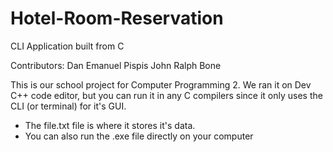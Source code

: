 # Hotel-Room-Reservation
CLI Application built from C

Contributors:
  Dan Emanuel Pispis
  John Ralph Bone

This is our school project for Computer Programming 2. We ran it on Dev C++ code editor, but you can run it in any C compilers since it only uses the CLI (or terminal) for it's GUI.

- The file.txt file is where it stores it's data.
- You can also run the .exe file directly on your computer
